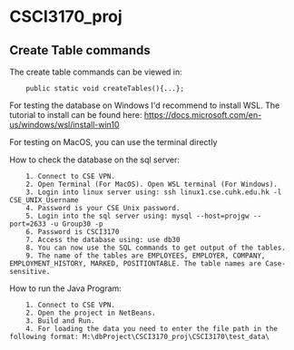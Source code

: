 # CSCI3170_proj

## Create Table commands 

The create table commands can be viewed in:

```	
	public static void createTables(){...};
```

For testing the database on Windows I'd recommend to install WSL. The tutorial to install can be found here: https://docs.microsoft.com/en-us/windows/wsl/install-win10

For testing on MacOS, you can use the terminal directly

How to check the database on the sql server:
```	
	1. Connect to CSE VPN.
	2. Open Terminal (For MacOS). Open WSL terminal (For Windows).
	3. Login into linux server using: ssh linux1.cse.cuhk.edu.hk -l CSE_UNIX_Username
	4. Password is your CSE Unix password.
	5. Login into the sql server using: mysql --host=projgw --port=2633 -u Group30 -p
	6. Password is CSCI3170
	7. Access the database using: use db30
	8. You can now use the SQL commands to get output of the tables.
	9. The name of the tables are EMPLOYEES, EMPLOYER, COMPANY, EMPLOYMENT_HISTORY, MARKED, POSITIONTABLE. The table names are Case-sensitive.
```

How to run the Java Program:
```	
	1. Connect to CSE VPN.
	2. Open the project in NetBeans.
	3. Build and Run.
	4. For loading the data you need to enter the file path in the following format: M:\dbProject\CSCI3170_proj\CSCI3170\test_data\
```
